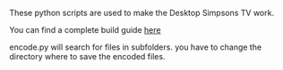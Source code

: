 These python scripts are used to make the Desktop Simpsons TV work.

You can find a complete build guide [here](https://withrow.io/simpsons-tv-build-guide)

encode.py will search for files in subfolders. you have to change the directory where to save the encoded files.
